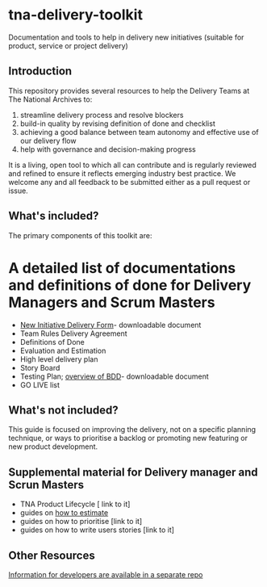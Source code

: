 # tna-delivery-toolkit
 Documentation and tools to help in delivery new initiatives (suitable for product, service or project delivery)  

## Introduction  
This repository provides several resources to help the Delivery Teams at The National Archives to:  

1.	streamline delivery process and resolve blockers
2.	build-in quality by revising definition of done and checklist 
3.	achieving a good balance between team autonomy and effective use of our delivery flow
4.	help with governance and decision-making progress

It is a living, open tool to which all can contribute and is regularly reviewed and refined to ensure it reflects emerging industry best practice. We welcome any and all feedback to be submitted either as a pull request or issue.  

## What's included?  
The primary components of this toolkit are:  

# A detailed list of documentations and definitions of done for Delivery Managers and Scrum Masters  
*	[New Initiative Delivery Form](https://github.com/nationalarchives/tna-delivery-toolkit/blob/master/New%20Initiative%20Delivery%20Form.docx)- downloadable document
*	Team Rules Delivery Agreement
*	Definitions of Done
*	Evaluation and Estimation
*	High level delivery plan
*	Story Board
*	Testing Plan; [overview of BDD](https://github.com/nationalarchives/tna-delivery-toolkit/blob/master/DocumentsBDD.pptx)- downloadable document 
*	GO LIVE list 

## What's not included?  
This guide is focused on improving the delivery, 
not on a specific planning technique, or ways to prioritise a backlog or promoting new featuring or new product development.  

## Supplemental material for Delivery manager and Scrun Masters
*	TNA Product Lifecycle [ link to it]
*	guides on [how to estimate](https://github.com/nationalarchives/tna-delivery-toolkit/blob/master/howtoestimate.md)
*	guides on how to prioritise [link to it]
*	guides on how to write users stories [link to it]

## Other Resources
[Information for developers are available in a separate repo](https://github.com/nationalarchives/development-guide)

